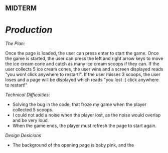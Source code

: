 ## MIDTERM ## 

# *Production* # 

*The Plan:*

Once the page is loaded, the user can press enter to start the game. Once the game is started, the user can press the left and right arrow keys to move the ice cream cone and catch as many ice cream scoops if they can. If the user collects 5 ice cream cones, the user wins and a screen displayed reads "you won! click anywhere to restart!". If the user misses 3 scoops, the user loses and a page will be displayed which reads "you lost :( click anywhere to restart!" 

*Technical Difficalties:*

- Solving the bug in the code, that froze my game when the player collected 5 scoops. 
- I could not add a noise when the player lost, as the noise would overlap and be very loud. 
- When the game ends, the player must refresh the page to start again. 

*Design Desicions*

- The background of the opening page is baby pink, and the 
